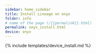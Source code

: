 ```yaml
---
sidebar: home_sidebar
title: Install Lineage on onyx
folder: info
# name of the page (/{{permalink}}.html)
permalink: onyx_install.html
device: onyx
---
```

{% include templates/device_install.md %}
